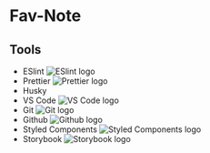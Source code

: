 # Fav-Note

## Tools

- ESlint
  ![ESlint logo](https://github.com/wikk2207/Fav-Note/blob/styled-components/public/eslint.png)
- Prettier
  ![Prettier logo](https://github.com/wikk2207/Fav-Note/blob/styled-components/public/prettier.png)
- Husky
- VS Code
  ![VS Code logo](https://github.com/wikk2207/Fav-Note/blob/styled-components/public/vscode.png)
- Git
  ![Git logo](https://github.com/wikk2207/Fav-Note/blob/styled-components/public/git.png)
- Github
  ![Github logo](https://github.com/wikk2207/Fav-Note/blob/styled-components/public/github.png)
- Styled Components
  ![Styled Components logo](https://github.com/wikk2207/Fav-Note/blob/styled-components/public/styled-components.png)
- Storybook
  ![Storybook logo](https://github.com/wikk2207/Fav-Note/blob/styled-components/public/storybook.png)
